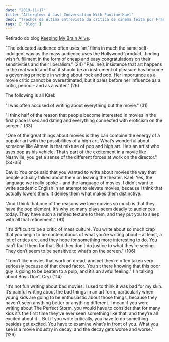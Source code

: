 ```yaml
---
date: "2019-11-17"
title: "Afterglow: A Last Conversation With Pauline Kael"
desc: "Trechos da última entrevista da crítica de cinema feita por Francis Davis."
tags: [ "blog" ]
---
```

Retirado do blog [Keeping My Brain Alive](http://keepingmybrainalive.blogspot.com/2006/09/afterglow-last-conversation-with.html).

"The educated audience often uses ‘art’ films in much the same self-indulgent way as the mass audience uses the Hollywood ‘product,’ finding wish fulfillment in the form of cheap and easy congratulations on their sensitivities and their liberalism." (24)
"Pauline’s insistence that art happens in the real world and that it should be an instrument of pleasure has become a governing principle in writing about rock and pop. Her importance as a movie critic cannot be overestimated, but it pales before her influence as a critic, period – and as a writer." (26)

The following is all Kael:

"I was often accused of writing about everything but the movie." (31)

"I think half of the reason that people become interested in movies in the first place is sex and dating and everything connected with eroticism on the screen." (33)

"One of the great things about movies is they can combine the energy of a popular art with the possibilities of a high art. What’s wonderful about someone like Altman is that mixture of pop and high art. He’s an artist who uses pop as his vehicle. That’s part of the excitement in a movie like Nashville; you get a sense of the different forces at work on the director." (34-35)

Davis: You once said that you wanted to write about movies the way that people actually talked about them on leaving the theater.
Kael: Yes, the language we really spoke – and the language of movies. I didn’t want to write academic English in an attempt to elevate movies, because I think that actually lowers them. It denies them what makes them distinctive.

"And I think that one of the reasons we love movies so much is that they have the pop element. It’s why so many plays seem deadly to audiences today. They have such a refined texture to them, and they put you to sleep with all that refinement." (91)

"It’s difficult to be a critic of mass culture. You write about so much crap that you begin to be contemptuous of what you’re writing about – at least, a lot of critics are, and they hope for something more interesting to do. You can’t fault them for that. But they don’t do justice to what they’re seeing. They don’t seem to be sensitive to what’s on the screen." (106)

"I don’t like movies that work on dread, and yet they’re often taken very seriously because of that dread factor. You sit there knowing that this poor guy is going to be beaten to a pulp, and it’s an awful feeling." (In talking about Boys Don’t Cry) (114)

"It’s not fun writing about bad movies. I used to think it was bad for my skin. It’s painful writing about the bad things in an art form, particularly when young kids are going to be enthusiastic about those things, because they haven’t seen anything better or anything different. I mean if you were writing about The Perfect Storm, you would have to consider that for many kids it’s the first time they’ve ever seen something like that, and they’re all excited about it... But if you write critically, you have to do something besides get excited. You have to examine what’s in front of you. What you see is a movie industry in decay, and the decay gets worse and worse." (126)
